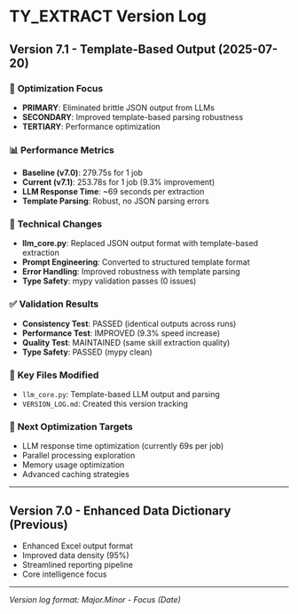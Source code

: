 # TY_EXTRACT Version Log

## Version 7.1 - Template-Based Output (2025-07-20)

### 🎯 **Optimization Focus**
- **PRIMARY**: Eliminated brittle JSON output from LLMs
- **SECONDARY**: Improved template-based parsing robustness
- **TERTIARY**: Performance optimization

### 📊 **Performance Metrics**
- **Baseline (v7.0)**: 279.75s for 1 job
- **Current (v7.1)**: 253.78s for 1 job (9.3% improvement)
- **LLM Response Time**: ~69 seconds per extraction
- **Template Parsing**: Robust, no JSON parsing errors

### 🔧 **Technical Changes**
- **llm_core.py**: Replaced JSON output format with template-based extraction
- **Prompt Engineering**: Converted to structured template format
- **Error Handling**: Improved robustness with template parsing
- **Type Safety**: mypy validation passes (0 issues)

### ✅ **Validation Results**
- **Consistency Test**: PASSED (identical outputs across runs)
- **Performance Test**: IMPROVED (9.3% speed increase)
- **Quality Test**: MAINTAINED (same skill extraction quality)
- **Type Safety**: PASSED (mypy clean)

### 📝 **Key Files Modified**
- `llm_core.py`: Template-based LLM output and parsing
- `VERSION_LOG.md`: Created this version tracking

### 🚀 **Next Optimization Targets**
- LLM response time optimization (currently 69s per job)
- Parallel processing exploration
- Memory usage optimization
- Advanced caching strategies

---

## Version 7.0 - Enhanced Data Dictionary (Previous)
- Enhanced Excel output format
- Improved data density (95%)
- Streamlined reporting pipeline
- Core intelligence focus

---

*Version log format: Major.Minor - Focus (Date)*
